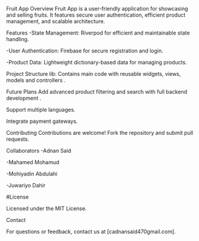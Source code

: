 Fruit App
Overview
Fruit App is a user-friendly application for showcasing and selling fruits. It features secure user authentication, efficient product management, and scalable architecture.

Features
-State Management: Riverpod for efficient and maintainable state handling.

-User Authentication: Firebase for secure registration and login.

-Product Data: Lightweight dictionary-based data for managing products.

Project Structure
lib: Contains main code with reusable widgets, views, models and controllers .

Future Plans
Add advanced product filtering and search with full backend development .

Support multiple languages.

Integrate payment gateways.

Contributing
Contributions are welcome! Fork the repository and submit pull requests.

Collaborators
-Adnan Said

-Mahamed Mohamud

-Mohiyadin Abdulahi

-Juwariyo Dahir

#License

Licensed under the MIT License.

Contact

For questions or feedback, contact us at [cadnansaid470gmail.com].